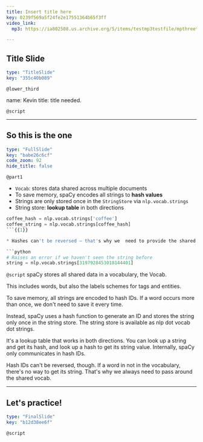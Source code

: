 ```yaml
---
title: Insert title here
key: 0239f569a5f24fe2e17551364b65f3ff
video_link:
  mp3: https://ia802508.us.archive.org/5/items/testmp3testfile/mpthreetest.mp3

---
```

## Title Slide

```yaml
type: "TitleSlide"
key: "355c40b089"
```

`@lower_third`

name: Kevin
title: title needed.


`@script`



---
## So this is the one

```yaml
type: "FullSlide"
key: "babe26c6cf"
code_zoom: 92
hide_title: false
```

`@part1`
* `Vocab`: stores data shared across multiple documents
* To save memory, spaCy encodes all strings to **hash values**
* Strings are only stored once in the `StringStore`  via `nlp.vocab.strings`
* String store: **lookup table** in both directions

```python
coffee_hash = nlp.vocab.strings['coffee']
coffee_string = nlp.vocab.strings[coffee_hash]
```{{1}}

* Hashes can't be reversed – that's why we  need to provide the shared vocab

```python
# Raises an error if we haven't seen the string before
string = nlp.vocab.strings[3197928453018144401]
```


`@script`
spaCy stores all shared data in a vocabulary, the Vocab.

This includes words, but also the labels schemes for tags and entities.

To save memory, all strings are encoded to hash IDs. If a word occurs more than once, we don't need to save it every time.

Instead, spaCy uses a hash function to generate an ID and stores the string only once in the string store. The string store is available as nlp dot vocab dot strings.

It's a lookup table that works in both directions. You can look up a string and get its hash, and look up a hash to get its string value. Internally, spaCy only communicates in hash IDs.

Hash IDs can't be reversed, though. If a word in not in the vocabulary, there's no way to get its string. That's why we always need to pass around the shared vocab.


---
## Let's practice!

```yaml
type: "FinalSlide"
key: "b12d38ee6f"
```

`@script`


